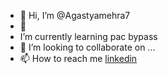 - 👋 Hi, I’m @Agastyamehra7
- 👀
-   I’m currently learning pac bypass
- 💞️ I’m looking to collaborate on ...
- 📫 How to reach me [linkedin](https://www.linkedin.com/in/anmol-m-78a35a22b/)

<!---
Agastyamehra7/Agastyamehra7 is a ✨ special ✨ repository because its `README.md` (this file) appears on your GitHub profile.
You can click the Preview link to take a look at your changes.
--->
